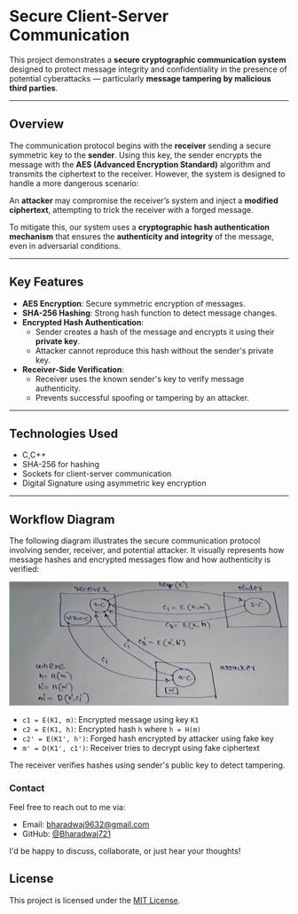 # Secure Client-Server Communication

This project demonstrates a **secure cryptographic communication system** designed to protect message integrity and confidentiality in the presence of potential cyberattacks — particularly **message tampering by malicious third parties**.

---

## Overview

The communication protocol begins with the **receiver** sending a secure symmetric key to the **sender**. Using this key, the sender encrypts the message with the **AES (Advanced Encryption Standard)** algorithm and transmits the ciphertext to the receiver. However, the system is designed to handle a more dangerous scenario:  

An **attacker** may compromise the receiver’s system and inject a **modified ciphertext**, attempting to trick the receiver with a forged message.

To mitigate this, our system uses a **cryptographic hash authentication mechanism** that ensures the **authenticity and integrity** of the message, even in adversarial conditions.

---

## Key Features

- **AES Encryption**: Secure symmetric encryption of messages.
- **SHA-256 Hashing**: Strong hash function to detect message changes.
- **Encrypted Hash Authentication**:
  - Sender creates a hash of the message and encrypts it using their **private key**.
  - Attacker cannot reproduce this hash without the sender's private key.
- **Receiver-Side Verification**:
  - Receiver uses the known sender's key to verify message authenticity.
  - Prevents successful spoofing or tampering by an attacker.

---

## Technologies Used

- C,C++
- SHA-256 for hashing
- Sockets for client-server communication
- Digital Signature using asymmetric key encryption

---

## Workflow Diagram 

The following diagram illustrates the secure communication protocol involving sender, receiver, and potential attacker. It visually represents how message hashes and encrypted messages flow and how authenticity is verified:

![Communication Diagram](images/diagram.png)

- `c1 = E(K1, m)`: Encrypted message using key `K1`
- `c2 = E(K1, h)`: Encrypted hash `h` where `h = H(m)`
- `c2' = E(K1', h')`: Forged hash encrypted by attacker using fake key
- `m' = D(K1', c1')`: Receiver tries to decrypt using fake ciphertext

The receiver verifies hashes using sender's public key to detect tampering.

### Contact

Feel free to reach out to me via:

- Email: bharadwaj9632@gmail.com  
- GitHub: [@Bharadwaj721](https://github.com/Bharadwaj721)

I'd be happy to discuss, collaborate, or just hear your thoughts!

## License

This project is licensed under the [MIT License](./LICENSE).
